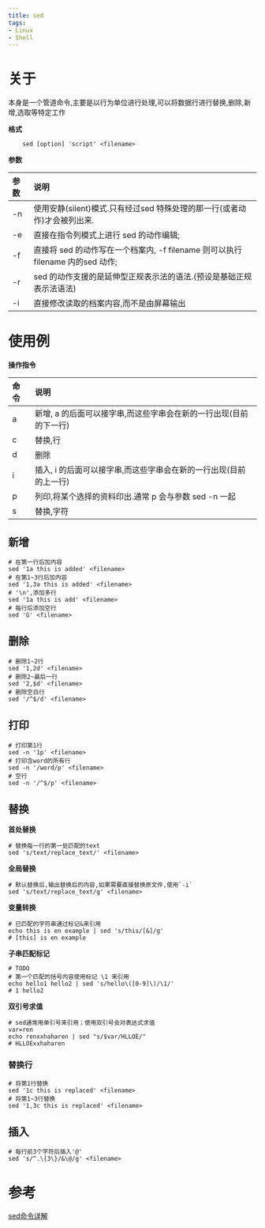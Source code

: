 ```yaml
---
title: sed
tags:
- Linux
- Shell
---
```


# 关于

本身是一个管道命令,主要是以行为单位进行处理,可以将数据行进行替换,删除,新增,选取等特定工作

__格式__

```shell
	sed [option] 'script' <filename>
```

__参数__

|参数|说明|
|:-|:-|
|-n|使用安静(silent)模式.只有经过sed 特殊处理的那一行(或者动作)才会被列出来.|
|-e|直接在指令列模式上进行 sed 的动作编辑;|
|-f|直接将 sed 的动作写在一个档案内, -f filename 则可以执行 filename 内的sed 动作;|
|-r|sed 的动作支援的是延伸型正规表示法的语法.(预设是基础正规表示法语法)|
|-i|直接修改读取的档案内容,而不是由屏幕输出|


# 使用例

__操作指令__

|命令|说明|
|:-|:-|
|a|新增, a 的后面可以接字串,而这些字串会在新的一行出现(目前的下一行)|
|c|替换,行|
|d|删除|
|i|插入, i 的后面可以接字串,而这些字串会在新的一行出现(目前的上一行)|
|p|列印,将某个选择的资料印出.通常 p 会与参数 sed -n 一起|
|s|替换,字符|


## 新增

```shell
# 在第一行后加内容
sed '1a this is added' <filename>
# 在第1~3行后加内容
sed '1,3a this is added' <filename>
# '\n',添加多行
sed '1a this is add' <filename>
# 每行后添加空行
sed 'G' <filename>
```

## 删除


```shell
# 删除1~2行
sed '1,2d' <filename>
# 删除2~最后一行
sed '2,$d' <filename>
# 删除空白行
sed '/^$/d' <filename>
```

## 打印

```shell
# 打印第1行
sed -n '1p' <filename>
# 打印含word的所有行
sed -n '/word/p' <filename>
# 空行
sed -n '/^$/p' <filename>
```

## 替换

__首处替换__

```shell
# 替换每一行的第一处匹配的text
sed 's/text/replace_text/' <filename>
```

__全局替换__

```shell
# 默认替换后,输出替换后的内容,如果需要直接替换原文件,使用`-i`
sed 's/text/replace_text/g' <filename>
```

__变量转换__

```shell
# 已匹配的字符串通过标记&来引用
echo this is en example | sed 's/this/[&]/g'
# [this] is en example
```

__子串匹配标记__

```shell
# TODO
# 第一个匹配的括号内容使用标记 \1 来引用
echo hello1 hello2 | sed 's/hello\([0-9]\)/\1/'
# 1 hello2
```

__双引号求值__

```shell
# sed通常用单引号来引用；使用双引号会对表达式求值
var=ren
echo renxxhaharen | sed "s/$var/HLLOE/"
# HLLOExxhaharen
```

### 替换行

```shell
# 将第1行替换
sed '1c this is replaced' <filename>
# 将第1~3行替换
sed '1,3c this is replaced' <filename>
```

## 插入

```shell
# 每行前3个字符后插入'@'
sed 's/^.\{3\}/&\@/g' <filename>
```


# 参考

[sed命令详解](http://8598676.blog.51cto.com/8588676/1398213)